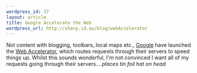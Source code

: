 ```yaml
--- 
wordpress_id: 37
layout: article
title: Google Accelerate the Web
wordpress_url: http://sharp.id.au/blog/webAccelerator
---
```

Not content with blogging, toolbars, local maps etc., <a href="http://www.google.com">Google</a> have launched the <a href="http://webaccelerator.google.com/">Web Accelerator</a>, which routes requests through their servers to speed things up. Whilst this sounds wonderful, I&apos;m not convinced I want all of my requests going through their servers... *places tin foil hat on head*
